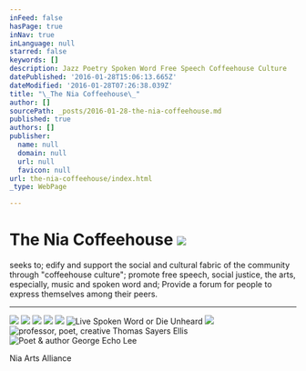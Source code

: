 ```yaml
---
inFeed: false
hasPage: true
inNav: true
inLanguage: null
starred: false
keywords: []
description: Jazz Poetry Spoken Word Free Speech Coffeehouse Culture
datePublished: '2016-01-28T15:06:13.665Z'
dateModified: '2016-01-28T07:26:38.039Z'
title: "\_The Nia Coffeehouse\_"
author: []
sourcePath: _posts/2016-01-28-the-nia-coffeehouse.md
published: true
authors: []
publisher:
  name: null
  domain: null
  url: null
  favicon: null
url: the-nia-coffeehouse/index.html
_type: WebPage

---
```

# The Nia Coffeehouse ![](https://s3-us-west-2.amazonaws.com/the-grid-img/p/116f93576f008acef1d94d091ae834ecca217166.jpg)

seeks to; edify and support the social and cultural fabric of the community through "coffeehouse culture"; promote free speech, social justice, the arts, especially, music and spoken word and; Provide a forum for people to express themselves among their peers.  

****
![](https://s3-us-west-2.amazonaws.com/the-grid-img/p/a8275c14da81bf601d7839794c3f9e598a87127f.jpg)
![](https://s3-us-west-2.amazonaws.com/the-grid-img/p/c1637b70032302dfeb19710b273800ee750d19f9.jpg)
![](https://the-grid-user-content.s3-us-west-2.amazonaws.com/826e4bc6-b0d7-4989-8bd1-5341830fc16d.jpg)
![](https://s3-us-west-2.amazonaws.com/the-grid-img/p/2fd38d456514512d8287317ff48966340e6aef54.jpg)
![](https://s3-us-west-2.amazonaws.com/the-grid-img/p/07e6d851b40624c978691e840fa122acca52f56d.jpg)
![Live Spoken Word or Die Unheard](https://s3-us-west-2.amazonaws.com/the-grid-img/p/7e0275a955dea41aaee935267b48323360c99292.jpg)
![](https://the-grid-user-content.s3-us-west-2.amazonaws.com/1bea9f47-f45e-46f8-95a7-a66b08edcba4.jpg)
![professor, poet, creative Thomas Sayers Ellis](https://s3-us-west-2.amazonaws.com/the-grid-img/p/706fca1d1a56829f6af8303e3c0a16899cd849b1.jpg)
![Poet & author George Echo Lee ](https://s3-us-west-2.amazonaws.com/the-grid-img/p/f63387c87f09ba44d7af4cd13732f19965f072c4.jpg)

Nia Arts Alliance